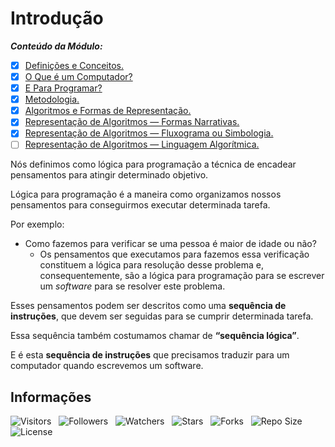 <!-- Título -->
# Introdução

***Conteúdo da Módulo:***

* [x] [Definições e Conceitos.](https://github.com/Devsgeeknerd/cla-def-con-int-log-par-pro-com-bas)
* [x] [O Que é um Computador?](https://github.com/Devegeeknerd/cla-o-que-com-int-log-par-pro-com-bas)
* [x] [E Para Programar?](https://github.com/Devsgeeknerd/cla-e-par-pro-int-log-par-pro-com-bas)
* [x] [Metodologia.](https://github.com/Devsgeeknerd/cla-met-int-log-par-pro-com-bas)
* [x] [Algoritmos e Formas de Representação.](https://github.com/Devsgeeknerd/cla-alg-for-rep-int-log-par-pro-com-bas)
* [x] [Representação de Algoritmos — Formas Narrativas.](https://github.com/Devsgeeknerd/cla-rep-alg-for-nar-int-log-par-pro-com-bas)
* [x] [Representação de Algoritmos — Fluxograma ou Simbologia.](https://github.com/Devsgeeknerd/cla-rep-alg-flu-sim-int-log-par-pro-com-bas)
* [ ] [Representação de Algoritmos — Linguagem Algorítmica.](https://github.com/Devsgeeknerd/cla-rep-alg-lin-alg-int-log-par-pro-com-bas)

Nós definimos como lógica para programação a técnica de encadear pensamentos para atingir determinado objetivo.

Lógica para programação é a maneira como organizamos nossos pensamentos para conseguirmos executar determinada tarefa.

Por exemplo:

* Como fazemos para verificar se uma pessoa é maior de idade ou não?
  * Os pensamentos que executamos para fazemos essa verificação constituem a lógica para resolução desse problema e, consequentemente, são a lógica para programação para se escrever um *software* para se resolver este problema.

Esses pensamentos podem ser descritos como uma **sequência de instruções**, que devem ser seguidas para se cumprir determinada tarefa.

Essa sequência também costumamos chamar de **“sequência lógica”**.

E é esta **sequência de instruções** que precisamos traduzir para um computador quando escrevemos um software.

<!-- Informações -->
## Informações

![Visitors](https://api.visitorbadge.io/api/visitors?path=Devsgeeknerd%2Fmod-int-log-par-pro-com-bas&label=Visitantes&labelColor=%23f9e64f&countColor=%23008000&style=plastic "Total de Visitas")
&nbsp;
![Followers](https://img.shields.io/github/followers/Devsgeeknerd?style=p&label=Seguidores&labelColor=f9e64f&color=008000 "Total de Seguidores")
&nbsp;
![Watchers](https://img.shields.io/github/watchers/Devsgeeknerd/mod-int-log-par-pro-com-bas?style=p&label=Observadores&labelColor=f9e64f&color=008000 "Total de Observadores")
&nbsp;
![Stars](https://img.shields.io/github/stars/Devsgeeknerd/mod-int-log-par-pro-com-bas?style=p&label=Estrelas&labelColor=f9e64f&color=008000 "Total de Estrelas")
&nbsp;
![Forks](https://img.shields.io/github/forks/Devsgeeknerd/mod-int-log-par-pro-com-bas?style=p&label=Bifurcações&labelColor=f9e64f&color=008000 "Total de Bifurcações")
&nbsp;
![Repo Size](https://img.shields.io/github/repo-size/Devsgeeknerd/mod-int-log-par-pro-com-bas?style=p&label=Tamanho&labelColor=f9e64f&color=008000& "Tamanho do Repositório")
&nbsp;
![License](https://img.shields.io/github/license/Devsgeeknerd/mod-int-log-par-pro-com-bas?style=p&label=Licença&labelColor=f9e64f&color=008000 "Licença do Repositório")
